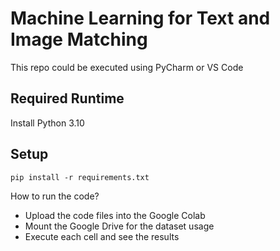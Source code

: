 # Machine Learning for Text and Image Matching

This repo could be executed using PyCharm or VS Code 

## Required Runtime

Install Python 3.10 

## Setup
```shell
pip install -r requirements.txt
```

How to run the code?
- Upload the code files into the Google Colab
- Mount the Google Drive for the dataset usage
- Execute each cell and see the results 

